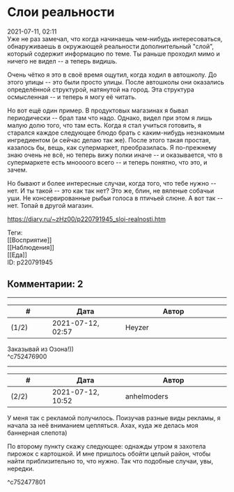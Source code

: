 Слои реальности
===============

  
2021-07-11, 02:11  
 Уже не раз замечал, что когда начинаешь чем-нибудь интересоваться, обнаруживаешь в окружающей реальности дополнительный "слой", который содержит информацию по теме. Ты раньше проходил мимо и ничего не видел -- а теперь видишь.   
   
 Очень чётко я это в своё время ощутил, когда ходил в автошколу. До этого улицы -- это были просто улицы. После автошколы они оказались определённой структурой, натянутой на город. Эта структура осмысленная -- и теперь я могу её читать.   
   
 Но вот ещё один пример. В продуктовых магазинах я бывал периодически -- брал там что надо. Однако, видел при этом я лишь малую долю того, что там есть. Когда я стал учиться готовить, я старался каждое следующее блюдо брать с каким-нибудь незнакомым ингредиентом (и сейчас делаю так же). После этого такая простая, казалось бы, вещь, как супермаркет, преобразилась. Я по-прежнему знаю очень не всё, но теперь вижу полки иначе -- и оказывается, что в супермаркете есть мноооого всего -- и теперь понятно, что это, и зачем.   
   
 Но бывают и более интересные случаи, когда того, что тебе нужно -- нет. И ты такой -- это как так нет? Это же, блин, не вяленые собачьи уши. Не консервированные рыбьи голоса в птичьей слюне. А вот так -- нет. Топай в другой магазин.   
  
<https://diary.ru/~zHz00/p220791945_sloi-realnosti.htm>  
  
Теги:  
[[Восприятие]]  
[[Наблюдения]]  
[[Еда]]  
ID: p220791945  


Комментарии: 2
--------------

  


---



|         #         |              Дата              |                     Автор                     |           ID           |
| --- | --- | --- | --- |
| (1/2) | 2021-07-12, 02:57 | Heyzer | c752476900 |

  
 Заказывай из Озона!))   
 ^c752476900

---



|         #         |              Дата              |                     Автор                     |           ID           |
| --- | --- | --- | --- |
| (2/2) | 2021-07-12, 10:52 | anhelmoders | c752477801 |

  
  У меня так с рекламой получилось. Поизучав разные виды рекламы, я начала за неё вниманием цепляться. Ахах, куда же делась моя баннерная слепота) 

   
  По второму пункту скажу следующее: однажды утром я захотела пирожок с картошкой. И мне пришлось обойти целый район, чтобы найти приблизительно то, что нужно. Так что подобные случаи, увы, нередки. 

   
 ^c752477801